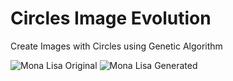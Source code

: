 # Circles Image Evolution
Create Images with Circles using Genetic Algorithm

![Mona Lisa Original](https://github.com/Ta7ar/Circles-Image-Evolution/blob/master/evolving_circles/input/Mona%20Lisa.jpg) ![Mona Lisa Generated](https://github.com/Ta7ar/Circles-Image-Evolution/blob/master/evolving_circles/output/Mona%20Lisa%20512%20Genes%2050k%20Gens.jpg)
